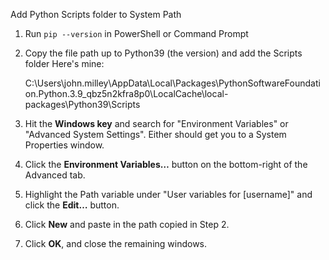 Add Python Scripts folder to System Path

1. Run `pip --version` in PowerShell or Command Prompt
2. Copy the file path up to Python39 (the version) and add the Scripts folder
    Here's mine: 
    
    C:\Users\john.milley\AppData\Local\Packages\PythonSoftwareFoundation.Python.3.9_qbz5n2kfra8p0\LocalCache\local-packages\Python39\Scripts

3. Hit the **Windows key** and search for "Environment Variables" or "Advanced System Settings". Either should get you to a System Properties window.

4. Click the **Environment Variables…** button on the bottom-right of the Advanced tab.

5. Highlight the Path variable under "User variables for [username]" and click the **Edit…** button.

1. Click **New** and paste in the path copied in Step 2.

2. Click **OK**, and close the remaining windows.
